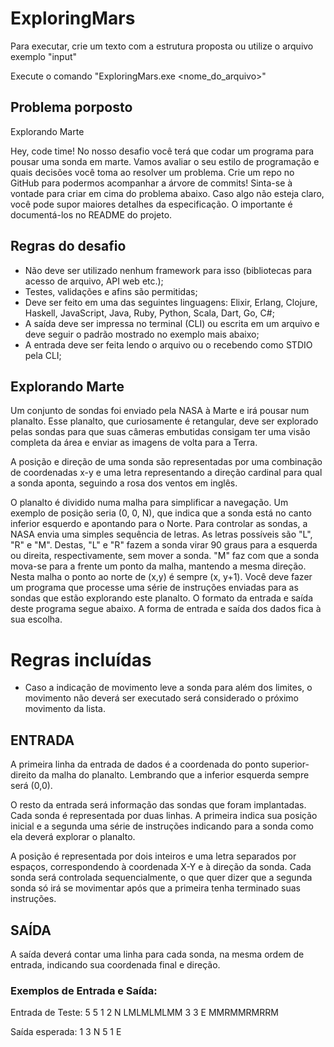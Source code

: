# ExploringMars

Para executar, crie um texto com a estrutura proposta ou utilize o arquivo exemplo "input"

Execute o comando "ExploringMars.exe <nome_do_arquivo>"

## Problema porposto

Explorando Marte

Hey, code time!
No nosso desafio você terá que codar um programa para pousar uma sonda em marte.
Vamos avaliar o seu estilo de programação e quais decisões você toma ao resolver um problema. Crie um repo no GitHub para podermos acompanhar a árvore de commits!
Sinta-se à vontade para criar em cima do problema abaixo. Caso algo não esteja claro, você pode supor maiores detalhes da especificação. O importante é documentá-los no README do projeto.

## Regras do desafio

- Não deve ser utilizado nenhum framework para isso (bibliotecas para acesso de arquivo, API web etc.);
- Testes, validações e afins são permitidas;
- Deve ser feito em uma das seguintes linguagens: Elixir, Erlang, Clojure, Haskell, JavaScript, Java, Ruby, Python, Scala, Dart, Go, C#;
- A saída deve ser impressa no terminal (CLI) ou escrita em um arquivo e deve seguir o padrão mostrado no exemplo mais abaixo;
- A entrada deve ser feita lendo o arquivo ou o recebendo como STDIO pela CLI;

## Explorando Marte
Um conjunto de sondas foi enviado pela NASA à Marte e irá pousar num planalto. Esse planalto, que curiosamente é retangular, deve ser explorado pelas sondas para que suas câmeras embutidas consigam ter uma visão completa da área e enviar as imagens de volta para a Terra.

A posição e direção de uma sonda são representadas por uma combinação de coordenadas x-y e uma letra representando a direção cardinal para qual a sonda aponta, seguindo a rosa dos ventos em inglês.

O planalto é dividido numa malha para simplificar a navegação. Um exemplo de posição seria (0, 0, N), que indica que a sonda está no canto inferior esquerdo e apontando para o Norte.
Para controlar as sondas, a NASA envia uma simples sequência de letras. As letras possíveis são "L", "R" e "M". Destas, "L" e "R" fazem a sonda virar 90 graus para a esquerda ou direita, respectivamente, sem mover a sonda. "M" faz com que a sonda mova-se para a frente um ponto da malha, mantendo a mesma direção.
Nesta malha o ponto ao norte de (x,y) é sempre (x, y+1).
Você deve fazer um programa que processe uma série de instruções enviadas para as sondas que estão explorando este planalto. O formato da entrada e saída deste programa segue abaixo.
A forma de entrada e saída dos dados fica à sua escolha.

# Regras incluídas

- Caso a indicação de movimento leve a sonda para além dos limites, o movimento não deverá ser executado será considerado o próximo movimento da lista.

## ENTRADA

A primeira linha da entrada de dados é a coordenada do ponto superior-direito da malha do planalto. Lembrando que a inferior esquerda sempre será (0,0).

O resto da entrada será informação das sondas que foram implantadas. Cada sonda é representada por duas linhas. A primeira indica sua posição inicial e a segunda uma série de instruções indicando para a sonda como ela deverá explorar o planalto.

A posição é representada por dois inteiros e uma letra separados por espaços, correspondendo à coordenada X-Y e à direção da sonda. Cada sonda será controlada sequencialmente, o que quer dizer que a segunda sonda só irá se movimentar após que a primeira tenha terminado suas instruções.

## SAÍDA

A saída deverá contar uma linha para cada sonda, na mesma ordem de entrada, indicando sua coordenada final e direção.

### Exemplos de Entrada e Saída:

Entrada de Teste:
5 5
1 2 N
LMLMLMLMM
3 3 E
MMRMMRMRRM


Saída esperada:
1 3 N
5 1 E


